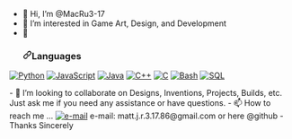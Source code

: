 - 👋 Hi, I’m @MacRu3-17
- 👀 I’m interested in Game Art, Design, and Development
- 🌱 <h3 dir="auto"><a id="user-content-languages" class="anchor" aria-hidden="true" href="#languages"><svg class="octicon octicon-link" viewBox="0 0 16 16" version="1.1" width="16" height="16" aria-hidden="true"><path d="m7.775 3.275 1.25-1.25a3.5 3.5 0 1 1 4.95 4.95l-2.5 2.5a3.5 3.5 0 0 1-4.95 0 .751.751 0 0 1 .018-1.042.751.751 0 0 1 1.042-.018 1.998 1.998 0 0 0 2.83 0l2.5-2.5a2.002 2.002 0 0 0-2.83-2.83l-1.25 1.25a.751.751 0 0 1-1.042-.018.751.751 0 0 1-.018-1.042Zm-4.69 9.64a1.998 1.998 0 0 0 2.83 0l1.25-1.25a.751.751 0 0 1 1.042.018.751.751 0 0 1 .018 1.042l-1.25 1.25a3.5 3.5 0 1 1-4.95-4.95l2.5-2.5a3.5 3.5 0 0 1 4.95 0 .751.751 0 0 1-.018 1.042.751.751 0 0 1-1.042.018 1.998 1.998 0 0 0-2.83 0l-2.5 2.5a1.998 1.998 0 0 0 0 2.83Z"></path></svg></a>Languages</h3>
<p dir="auto"><a href="https://github.com/MacRu3-17"><img src="https://camo.githubusercontent.com/ed23111ad729f4e91d14ca6bbf43c2ec38c5d5d363531098e31413496b5ec38c/68747470733a2f2f696d672e736869656c64732e696f2f62616467652f707974686f6e2d626c61636b3f7374796c653d666f722d7468652d6261646765266c6f676f3d707974686f6e" alt="Python" data-canonical-src="https://img.shields.io/badge/python-black?style=for-the-badge&amp;logo=python" style="max-width: 100%;"></a>
<a href="https://github.com/MacRu3-17"><img src="https://camo.githubusercontent.com/3c9bdccd2700a71a24bbd669cb72e7523e8d9bfd8c66329af0610fc34217981f/68747470733a2f2f696d672e736869656c64732e696f2f62616467652f6a6176617363726970742d626c61636b3f7374796c653d666f722d7468652d6261646765266c6f676f3d6a617661736372697074" alt="JavaScript" data-canonical-src="https://img.shields.io/badge/javascript-black?style=for-the-badge&amp;logo=javascript" style="max-width: 100%;"></a>
<a href="https://github.com/MacRu3-17"><img src="https://camo.githubusercontent.com/7cd33764f27334b779d374b1afdb61b4a8733c1a099490aa45a1770091de2941/68747470733a2f2f696d672e736869656c64732e696f2f62616467652f6a6176612d626c61636b3f7374796c653d666f722d7468652d6261646765266c6f676f3d6f70656e6a646b" alt="Java" data-canonical-src="https://img.shields.io/badge/java-black?style=for-the-badge&amp;logo=openjdk" style="max-width: 100%;"></a>
<a href="https://github.com/MacRu3-17"><img src="https://camo.githubusercontent.com/163407428b4de666ce9ba4bf2deb64740ba1db12e6232723de65b19260222dbd/68747470733a2f2f696d672e736869656c64732e696f2f62616467652f632b2b2d626c61636b3f7374796c653d666f722d7468652d6261646765266c6f676f3d63706c7573706c7573" alt="C++" data-canonical-src="https://img.shields.io/badge/c++-black?style=for-the-badge&amp;logo=cplusplus" style="max-width: 100%;"></a>
<a href="https://github.com/MacRu3-17"><img src="https://camo.githubusercontent.com/9b754caea0425f4064c0dba5ccc6716f8c6074e864648ac50fb1f20889b4e138/68747470733a2f2f696d672e736869656c64732e696f2f62616467652f632d626c61636b3f7374796c653d666f722d7468652d6261646765266c6f676f3d63" alt="C" data-canonical-src="https://img.shields.io/badge/c-black?style=for-the-badge&amp;logo=c" style="max-width: 100%;"></a>
<a href="https://github.com/MacRu3-17"><img src="https://camo.githubusercontent.com/ab74bbe053434a77202743b860a8accac2b462521b7836bb5b121cb10730ee78/68747470733a2f2f696d672e736869656c64732e696f2f62616467652f626173682d626c61636b3f7374796c653d666f722d7468652d6261646765266c6f676f3d676e752d62617368266c6f676f436f6c6f723d7768697465" alt="Bash" data-canonical-src="https://img.shields.io/badge/bash-black?style=for-the-badge&amp;logo=gnu-bash&amp;logoColor=white" style="max-width: 100%;"></a>
<a href="https://github.com/MacRu3-17"><img src="https://camo.githubusercontent.com/d6616f90e4662ff4bb665d6c2544f27e93c0267e141cab32ed1a7c9c4c7f50da/68747470733a2f2f696d672e736869656c64732e696f2f62616467652f73716c2d626c61636b3f7374796c653d666f722d7468652d6261646765266c6f676f3d6d7973716c" alt="SQL" data-canonical-src="https://img.shields.io/badge/sql-black?style=for-the-badge&amp;logo=mysql" style="max-width: 100%;"></a></p>
- 💞️ I’m looking to collaborate on Designs, Inventions, Projects, Builds, etc. Just ask me if you need any assistance or have questions.
- 📫 How to reach me ... <a href="mailto:matt.j.r.3.17.86@gmail.com">
<img src="https://camo.githubusercontent.com/4c48f8de6a74549c1430b4fadc0aebb2df984be13b0506a1ad3ba32c9795f8d5/68747470733a2f2f696d672e736869656c64732e696f2f62616467652f456d61696c2d626c75653f7374796c653d666c61742d737175617265266c6f676f3d676d61696c266c6f676f436f6c6f723d7768697465" alt="e-mail" data-canonical-src="https://img.shields.io/badge/Email-blue?style=flat-square&amp;logo=gmail&amp;logoColor=white" style="max-width: 100%;"></a>
e-mail: matt.j.r.3.17.86@gmail.com or here @github
- Thanks Sincerely
<!---
MacRu3-17/MacRu3-17 is a ✨ special ✨ repository because its `README.md` (this file) appears on your GitHub profile.
You can click the Preview link to take a look at your changes.
--->
